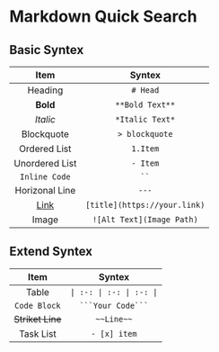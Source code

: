# Markdown Quick Search

## Basic Syntex

| Item | Syntex |
| :-: | :-: |
| Heading | `# Head` |
| **Bold** | `**Bold Text**` |
| *Italic* | `*Italic Text*` |
| Blockquote | `> blockquote` |
| Ordered List | `1.Item` |
| Unordered List | `- Item` |
| `Inline Code` | ` `` ` |
| Horizonal Line | `---` |
| [Link](./MarkdownTable.md) | `[title](https://your.link)` |
| Image | `![Alt Text](Image Path)` |

## Extend Syntex

| Item | Syntex |
| :-: | :-: |
| Table | ` \| :-: \| :-: \| :-: \| ` |
| ```Code Block``` | ` ```Your Code``` ` |
| ~~Striket Line~~ | `~~Line~~` |
| Task List | `- [x] item` |